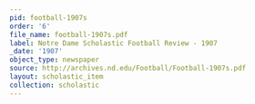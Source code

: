 ```yaml
---
pid: football-1907s
order: '6'
file_name: football-1907s.pdf
label: Notre Dame Scholastic Football Review - 1907
_date: '1907'
object_type: newspaper
source: http://archives.nd.edu/Football/Football-1907s.pdf
layout: scholastic_item
collection: scholastic
---
```

